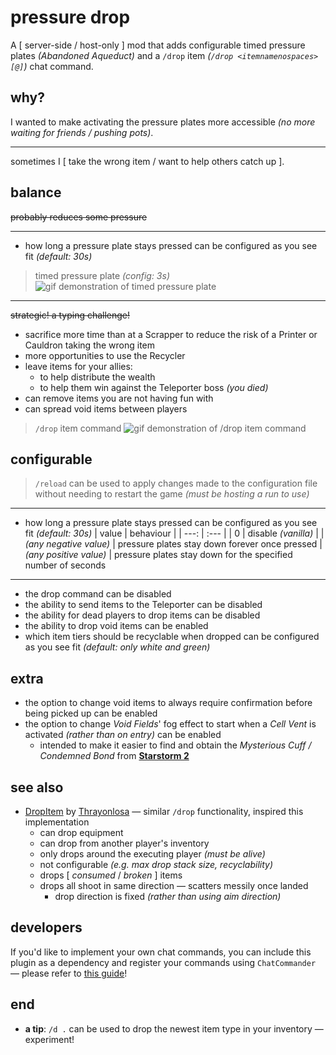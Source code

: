 # pressure drop

A \[ server-side / host-only \] mod that adds configurable timed pressure plates *(Abandoned Aqueduct)* and a `/drop` item *(`/drop <itemnamenospaces> [@]`)* chat command.

## why?

I wanted to make activating the pressure plates more accessible *(no more waiting for friends / pushing pots)*.

---

sometimes I \[ take the wrong item / want to help others catch up \].

## balance

~~probably reduces some pressure~~

---

- how long a pressure plate stays pressed can be configured as you see fit *(default: 30s)*

> timed pressure plate *(config: 3s)*
![gif demonstration of timed pressure plate](https://github.com/itsschwer/pressure-drop/blob/main/xtra/demo-pressure-plate-timed.gif?raw=true)

---

~~strategic! a typing challenge!~~

- sacrifice more time than at a Scrapper to reduce the risk of a Printer or Cauldron taking the wrong item
- more opportunities to use the Recycler
- leave items for your allies:
    - to help distribute the wealth
    - to help them win against the Teleporter boss *(you died)*
- can remove items you are not having fun with
- can spread void items between players

> `/drop` item command
![gif demonstration of /drop item command](https://github.com/itsschwer/pressure-drop/blob/main/xtra/demo-drop-item.gif?raw=true)

## configurable

> `/reload` can be used to apply changes made to the configuration file without needing to restart the game *(must be hosting a run to use)*

---

- how long a pressure plate stays pressed can be configured as you see fit *(default: 30s)*
    | value | behaviour |
    |  ---: | :---      |
    |     0 | disable *(vanilla)* |
    | *(any negative value)* | pressure plates stay down forever once pressed
    | *(any positive value)* | pressure plates stay down for the specified number of seconds

---

- the drop command can be disabled
- the ability to send items to the Teleporter can be disabled
- the ability for dead players to drop items can be disabled
- the ability to drop void items can be enabled
- which item tiers should be recyclable when dropped can be configured as you see fit *(default: only white and green)*

## extra

- the option to change void items to always require confirmation before being picked up can be enabled
- the option to change *Void Fields*' fog effect to start when a *Cell Vent* is activated *(rather than on entry)* can be enabled
    - intended to make it easier to find and obtain the *Mysterious Cuff / Condemned Bond* from [**Starstorm 2**](https://thunderstore.io/package/TeamMoonstorm/Starstorm2/)

## see also

- [DropItem](https://thunderstore.io/package/Thrayonlosa/DropItem/) by [Thrayonlosa](https://thunderstore.io/package/Thrayonlosa/) — similar `/drop` functionality, inspired this implementation
    - can drop equipment
    - can drop from another player's inventory
    - only drops around the executing player *(must be alive)*
    - not configurable *(e.g. max drop stack size, recyclability)*
    - drops \[ *consumed* / *broken* \] items
    - drops all shoot in same direction — scatters messily once landed
        - drop direction is fixed *(rather than using aim direction)*

## developers

If you'd like to implement your own chat commands, you can include this plugin as a dependency and register your commands using `ChatCommander` — please refer to [this guide](https://github.com/itsschwer/pressure-drop/blob/main/xtra/developers.md)!

## end
- **a tip**: `/d .` can be used to drop the newest item type in your inventory — experiment!
